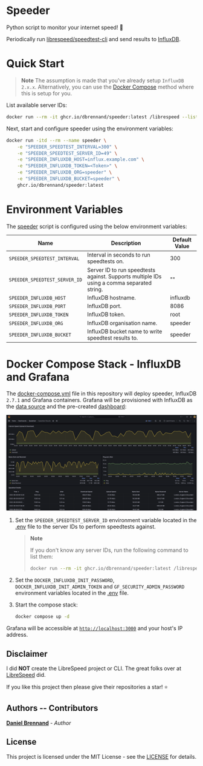 # Speeder

Python script to monitor your internet speed! 🚀

Periodically run [librespeed/speedtest-cli](https://github.com/librespeed/speedtest-cli) and send results to [InfluxDB](https://www.influxdata.com/products/influxdb/).

# Quick Start

> **Note**
> The assumption is made that you've already setup `InfluxDB 2.x.x`. Alternatively, you can use the [Docker Compose](#docker-compose-stack---influxdb-and-grafana) method where this is setup for you.

List available server IDs:

```bash
docker run --rm -it ghcr.io/dbrennand/speeder:latest /librespeed --list
```

Next, start and configure speeder using the environment variables:

```bash
docker run -itd --rm --name speeder \
    -e "SPEEDER_SPEEDTEST_INTERVAL=300" \
    -e "SPEEDER_SPEEDTEST_SERVER_ID=49" \
    -e "SPEEDER_INFLUXDB_HOST=influx.example.com" \
    -e "SPEEDER_INFLUXDB_TOKEN=<Token>" \
    -e "SPEEDER_INFLUXDB_ORG=speeder" \
    -e "SPEEDER_INFLUXDB_BUCKET=speeder" \
    ghcr.io/dbrennand/speeder:latest
```

# Environment Variables

The [speeder](speeder.py) script is configured using the below environment variables:

| Name                          | Description                                                                                | Default Value |
| ----------------------------- | ------------------------------------------------------------------------------------------ | ------------- |
| `SPEEDER_SPEEDTEST_INTERVAL`  | Interval in seconds to run speedtests on.                                                  | 300           |
| `SPEEDER_SPEEDTEST_SERVER_ID` | Server ID to run speedtests against. Supports multiple IDs using a comma separated string. | ""            |
| `SPEEDER_INFLUXDB_HOST`       | InfluxDB hostname.                                                                         | influxdb      |
| `SPEEDER_INFLUXDB_PORT`       | InfluxDB port.                                                                             | 8086          |
| `SPEEDER_INFLUXDB_TOKEN`      | InfluxDB token.                                                                            | root          |
| `SPEEDER_INFLUXDB_ORG`        | InfluxDB organisation name.                                                                | speeder       |
| `SPEEDER_INFLUXDB_BUCKET`     | InfluxDB bucket name to write speedtest results to.                                        | speeder       |

# Docker Compose Stack - InfluxDB and Grafana

The [docker-compose.yml](docker-compose.yml) file in this repository will deploy speeder, InfluxDB `2.7.1` and Grafana containers. Grafana will be provisioned with InfluxDB as the [data source](grafana-config/datasources/datasource.yml) and the pre-created [dashboard](grafana-config/dashboards/dashboard.json):

![Dashboard](images/dashboard.png)

1. Set the `SPEEDER_SPEEDTEST_SERVER_ID` environment variable located in the [.env](.env) file to the server IDs to perform speedtests against.

    > **Note**
    >
    > If you don't know any server IDs, run the following command to list them:
    > ```bash
    > docker run --rm -it ghcr.io/dbrennand/speeder:latest /librespeed --list
    > ```

2. Set the `DOCKER_INFLUXDB_INIT_PASSWORD`, `DOCKER_INFLUXDB_INIT_ADMIN_TOKEN` and `GF_SECURITY_ADMIN_PASSWORD` environment variables located in the [.env](.env) file.

3. Start the compose stack:

    ```bash
    docker compose up -d
    ```

Grafana will be accessible at [`http://localhost:3000`](http://localhost:3000) and your host's IP address.

## Disclaimer

I did **NOT** create the LibreSpeed project or CLI. The great folks over at [LibreSpeed](https://github.com/librespeed) did.

If you like this project then please give their repositories a star! ⭐

## Authors -- Contributors

[**Daniel Brennand**](https://github.com/dbrennand) - *Author*

## License

This project is licensed under the MIT License - see the [LICENSE](LICENSE) for details.
